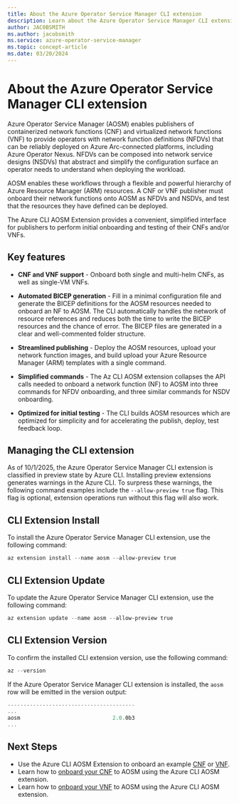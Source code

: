 ```yaml
---
title: About the Azure Operator Service Manager CLI extension
description: Learn about the Azure Operator Service Manager CLI extension.
author: JAC0BSMITH
ms.author: jacobsmith
ms.service: azure-operator-service-manager
ms.topic: concept-article
ms.date: 03/20/2024
---
```

# About the Azure Operator Service Manager CLI extension

Azure Operator Service Manager (AOSM) enables publishers of containerized network functions (CNF) and virtualized network functions (VNF) to provide operators with network function definitions (NFDVs) that can be reliably deployed on Azure Arc-connected platforms, including Azure Operator Nexus. NFDVs can be composed into network service designs (NSDVs) that abstract and simplify the configuration surface an operator needs to understand when deploying the workload.

AOSM enables these workflows through a flexible and powerful hierarchy of Azure Resource Manager (ARM) resources. A CNF or VNF publisher must onboard their network functions onto AOSM as NFDVs and NSDVs, and test that the resources they have defined can be deployed.

The Azure CLI AOSM Extension provides a convenient, simplified interface for publishers to perform initial onboarding and testing of their CNFs and/or VNFs.

## Key features

- **CNF and VNF support** - Onboard both single and multi-helm CNFs, as well as single-VM VNFs.

- **Automated BICEP generation** - Fill in a minimal configuration file and generate the BICEP definitions for the AOSM resources needed to onboard an NF to AOSM. The CLI automatically handles the network of resource references and reduces both the time to write the BICEP resources and the chance of error. The BICEP files are generated in a clear and well-commented folder structure.

- **Streamlined publishing** - Deploy the AOSM resources, upload your network function images, and build upload your Azure Resource Manager (ARM) templates with a single command.

- **Simplified commands** - The Az CLI AOSM extension collapses the API calls needed to onboard a network function (NF) to AOSM into three commands for NFDV onboarding, and three similar commands for NSDV onboarding.

- **Optimized for initial testing** - The CLI builds AOSM resources which are optimized for simplicity and for accelerating the publish, deploy, test feedback loop.

## Managing the CLI extension

As of 10/1/2025, the Azure Operator Service Manager CLI extension is classified in preview state by Azure CLI. Installing preview extensions generates warnings in the Azure CLI. To surpress these warnings, the following command examples include the `--allow-preview true` flag. This flag is optional, extension operations run without this flag will also work.

## CLI Extension Install

To install the Azure Operator Service Manager CLI extension, use the following command:

```powershell
az extension install --name aosm --allow-preview true 
```

## CLI Extension Update

To update the Azure Operator Service Manager CLI extension, use the following command:

```powershell
az extension update --name aosm --allow-preview true 
```
## CLI Extension Version

To confirm the installed CLI extension version, use the following command:

```powershell
az --version
```

If the Azure Operator Service Manager CLI extension is installed, the `aosm` row will be emitted in the version output:

```powershell
----------------------------------------
...
aosm                             2.0.0b3
...
```

## Next Steps

- Use the Azure CLI AOSM Extension to onboard an example [CNF](quickstart-containerized-network-function-prerequisites.md) or [VNF](quickstart-virtualized-network-function-prerequisites.md).
- Learn how to [onboard your CNF](how-to-onboard-containerized-network-function-cli.md) to AOSM using the Azure CLI AOSM extension.
- Learn how to [onboard your VNF](how-to-onboard-virtualized-network-function-cli.md) to AOSM using the Azure CLI AOSM extension.
